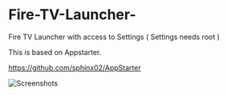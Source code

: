 # Fire-TV-Launcher-
Fire TV Launcher with access to Settings ( Settings needs root )

This is based on Appstarter.

https://github.com/sphinx02/AppStarter


![Screenshots](https://github.com/0815hoffi/Fire-TV-Launcher-/blob/main/com.markus.launcher0.jpg "Screenshot")
